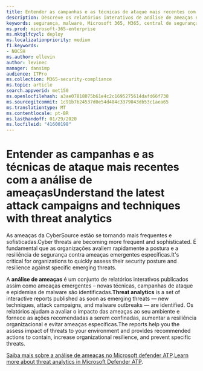 ```yaml
---
title: Entender as campanhas e as técnicas de ataque mais recentes com a análise de ameaças no centro de segurança do Microsoft 365
description: Descreve os relatórios interativos de análise de ameaças no centro de segurança do Microsoft 365
keywords: segurança, malware, Microsoft 365, M365, central de segurança, análise de ameaças, Microsoft defender ATP, cyber, postura de segurança, ameaças emergentes
ms.prod: microsoft-365-enterprise
ms.mktglfcycl: deploy
ms.localizationpriority: medium
f1.keywords:
- NOCSH
ms.author: ellevin
author: levinec
manager: dansimp
audience: ITPro
ms.collection: M365-security-compliance
ms.topic: article
search.appverid: met150
ms.openlocfilehash: a3ae07818075b61e4c2c1695275614dafd66f738
ms.sourcegitcommit: 1c91b7b24537d0e54d484c3379043db53c1aea65
ms.translationtype: MT
ms.contentlocale: pt-BR
ms.lasthandoff: 01/29/2020
ms.locfileid: "41600198"
---
```

# <a name="understand-the-latest-attack-campaigns-and-techniques-with-threat-analytics"></a><span data-ttu-id="76ba9-104">Entender as campanhas e as técnicas de ataque mais recentes com a análise de ameaças</span><span class="sxs-lookup"><span data-stu-id="76ba9-104">Understand the latest attack campaigns and techniques with threat analytics</span></span> 

<span data-ttu-id="76ba9-105">As ameaças da CyberSource estão se tornando mais frequentes e sofisticadas.</span><span class="sxs-lookup"><span data-stu-id="76ba9-105">Cyber threats are becoming more frequent and sophisticated.</span></span> <span data-ttu-id="76ba9-106">É fundamental que as organizações avaliem rapidamente a postura e a resiliência de segurança contra ameaças emergentes específicas.</span><span class="sxs-lookup"><span data-stu-id="76ba9-106">It's critical for organizations to quickly assess their security posture and resilience against specific emerging threats.</span></span>

<span data-ttu-id="76ba9-107">A **análise de ameaças** é um conjunto de relatórios interativos publicados assim como ameaças emergentes – novas técnicas, campanhas de ataque e epidemias de malware são identificadas.</span><span class="sxs-lookup"><span data-stu-id="76ba9-107">**Threat analytics** is a set of interactive reports published as soon as emerging threats — new techniques, attack campaigns, and malware outbreaks — are identified.</span></span> <span data-ttu-id="76ba9-108">Os relatórios ajudam a avaliar o impacto das ameaças ao seu ambiente e fornece as ações recomendadas a serem confinadas, aumentar a resiliência organizacional e evitar ameaças específicas.</span><span class="sxs-lookup"><span data-stu-id="76ba9-108">The reports help you the assess impact of threats to your environment and provides recommended actions to contain, increase organizational resilience, and prevent specific threats.</span></span>

<span data-ttu-id="76ba9-109">[Saiba mais sobre a análise de ameaças no Microsoft defender ATP](https://docs.microsoft.com/windows/security/threat-protection/microsoft-defender-atp/threat-analytics).</span><span class="sxs-lookup"><span data-stu-id="76ba9-109">[Learn more about threat analytics in Microsoft Defender ATP](https://docs.microsoft.com/windows/security/threat-protection/microsoft-defender-atp/threat-analytics).</span></span>  